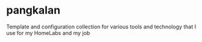 # pangkalan
Template and configuration collection for various tools and technology that I use for my HomeLabs and my job
